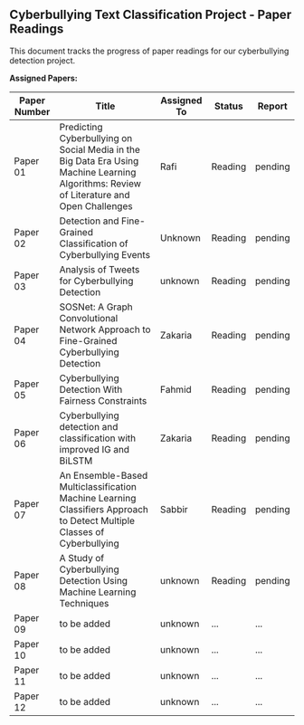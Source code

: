 ## Cyberbullying Text Classification Project - Paper Readings

This document tracks the progress of paper readings for our cyberbullying detection project.

**Assigned Papers:**

| Paper Number | Title | Assigned To | Status | Report
|---|---|---|---|---|
| Paper 01 | Predicting Cyberbullying on Social Media in the Big Data Era Using Machine Learning Algorithms: Review of Literature and Open Challenges | Rafi | Reading | pending
| Paper 02 | Detection and Fine-Grained Classification of Cyberbullying Events | Unknown | Reading | pending
| Paper 03 | Analysis of Tweets for Cyberbullying Detection  | unknown | Reading | pending
| Paper 04 | SOSNet: A Graph Convolutional Network Approach to Fine-Grained Cyberbullying Detection  | Zakaria | Reading| pending
| Paper 05| Cyberbullying Detection With Fairness Constraints  | Fahmid |Reading | pending
| Paper 06 | Cyberbullying detection and classification with improved IG and BiLSTM | Zakaria | Reading | pending
| Paper 07 | An Ensemble-Based Multiclassification Machine Learning Classifiers Approach to Detect Multiple Classes of Cyberbullying | Sabbir | Reading | pending
| Paper 08 | A Study of Cyberbullying Detection Using Machine Learning Techniques | unknown | Reading | pending
| Paper 09 | to be added |unknown | ... | ...
| Paper 10 | to be added |unknown | ... | ...
| Paper 11 | to be added |unknown | ... | ...
| Paper 12 | to be added |unknown | ... | ...